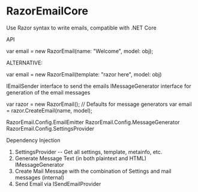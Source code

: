 # RazorEmailCore
Use Razor syntax to write emails, compatible with .NET Core

API

var email = new RazorEmail(name: "Welcome", model: obj);

ALTERNATIVE:

var email = new RazorEmail(template: "razor here", model: obj)

IEmailSender interface to send the emails
IMessageGenerator interface for generation of the email messages


var razor = new RazorEmail(); // Defaults for message generators
var email = razor.CreateEmail(name, model);

RazorEmail.Config.EmailEmitter
RazorEmail.Config.MessageGenerator
RazorEmail.Config.SettingsProvider

Dependency Injection


1) SettingsProvider
  -- Get all settings, template, metainfo, etc.
2) Generate Message Text (in both plaintext and HTML) IMessageGenerator
3) Create Mail Message with the combination of Settings and mail messages (internal)
4) Send Email via ISendEmailProvider



